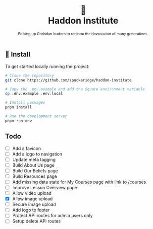 <div align="center">
  <h1>
    📖
    <br />
    Haddon Institute
    <br />
  </h1>
  <sup>
    Raising up Christian leaders to redeem the devastation of many generations.
</em>
    <br />
  </sup>
  <br />
</div>

## 🚀 Install

To get started locally running the project:

```bash
# Clone the repository
git clone https://github.com/zpuckeridge/haddon-institute

# Copy the .env.example and add the Square environment variable
cp .env.example .env.local

# Install packages
pnpm install

# Run the development server
pnpm run dev
```

## Todo

- [ ] Add a favicon
- [ ] Add a logo to navigation
- [ ] Update meta tagging
- [ ] Build About Us page
- [ ] Build Our Beliefs page
- [ ] Build Resources page
- [ ] Add missing data state for My Courses page with link to /courses
- [ ] Improve Lesson Overview page
- [ ] Allow video upload
- [x] Allow image upload
- [ ] Secure image upload
- [ ] Add logo to footer
- [ ] Protect API routes for admin users only
- [ ] Setup delete API routes
